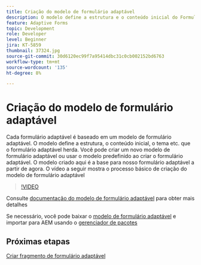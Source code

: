 ```yaml
---
title: Criação do modelo de formulário adaptável
description: O modelo define a estrutura e o conteúdo inicial do Formulário adaptável.
feature: Adaptive Forms
topic: Development
role: Developer
level: Beginner
jira: KT-5859
thumbnail: 37324.jpg
source-git-commit: 30d6120ec99f7a95414dbc31c0cb002152bd6763
workflow-type: tm+mt
source-wordcount: '135'
ht-degree: 8%

---
```



# Criação do modelo de formulário adaptável

Cada formulário adaptável é baseado em um modelo de formulário adaptável. O modelo define a estrutura, o conteúdo inicial, o tema etc. que o formulário adaptável herda. Você pode criar um novo modelo de formulário adaptável ou usar o modelo predefinido ao criar o formulário adaptável.
O modelo criado aqui é a base para nosso formulário adaptável a partir de agora.
O vídeo a seguir mostra o processo básico de criação do modelo de formulário adaptável

>[!VIDEO](https://video.tv.adobe.com/v/37324?quality=12&learn=on)

Consulte [documentação do modelo de formulário adaptável](https://experienceleague.adobe.com/docs/experience-manager-65/forms/adaptive-forms-advanced-authoring/template-editor.html) para obter mais detalhes

Se necessário, você pode baixar o [modelo de formulário adaptável](assets/peak-application-template.zip) e importar para AEM usando o [gerenciador de pacotes](http://localhost:4502/crx/packmgr/index.jsp)


## Próximas etapas

[Criar fragmento de formulário adaptável](./create-form-fragment.md)


